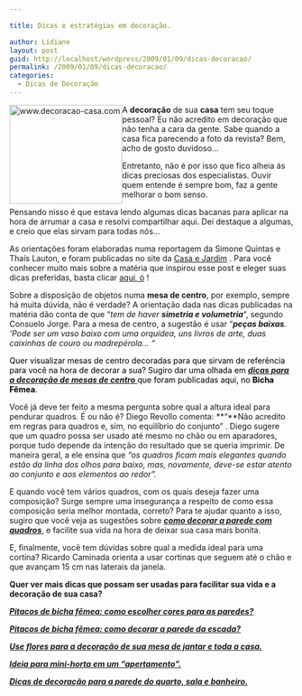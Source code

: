 ```yaml
---

title: Dicas e estratégias em decoração.

author: Lidiane
layout: post
guid: http://localhost/wordpress/2009/01/09/dicas-decoracao/
permalink: /2009/01/09/dicas-decoracao/
categories:
  - Dicas de Decoração
---
```

 <img style="display: inline; margin-left: 0; margin-right: 0;" title="www.decoracao-casa.com" src="http://www.decoracao-casa.com/public/images/produtos/1827/variantes/1828/pt/galeria/smimage232.jpg" alt="www.decoracao-casa.com" width="200" height="175" align="left" />A **decoração** de sua **casa** tem seu toque pessoal? Eu não acredito em decoração que não tenha a cara da gente. Sabe quando a casa fica parecendo a foto da revista? Bem, acho de gosto duvidoso…

Entretanto, não é por isso que fico alheia ás dicas preciosas dos especialistas. Ouvir quem entende é sempre bom, faz a gente melhorar o bom senso.

Pensando nisso é que estava lendo algumas dicas bacanas para aplicar na hora de arrumar a casa e resolvi compartilhar aqui. Dei destaque a algumas, e creio que elas sirvam para todas nós&#8230;

As orientações foram elaboradas numa reportagem da Simone Quintas e Thaís Lauton, e foram publicadas no site da [Casa e Jardim](http://revistacasaejardim.globo.com/) . Para você conhecer muito mais sobre a matéria que inspirou esse post e eleger suas dicas preferidas, basta clicar [aqui, ó](http://revistacasaejardim.globo.com/Casaejardim/0,25928,EJE1682670-2186-6,00.html) !

Sobre a disposição de objetos numa **mesa de centro**, por exemplo, sempre há muita dúvida, não é verdade? A orientação dada nas dicas publicadas na matéria dão conta de que &#8220;_tem de haver **simetria e volumetria**_&#8220;, segundo Consuelo Jorge. Para a mesa de centro, a sugestão é usar &#8220;_**peças baixas**. &#8216;Pode ser um vaso baixo com uma orquídea, uns livros de arte, duas caixinhas de couro ou madrepérola&#8230; &#8220;_

<span style="color: #800080;"><span style="color: #000000;">Quer visualizar mesas de centro decoradas para que sirvam de referência para você na hora de decorar a sua? Sugiro dar uma olhada em <a href="http://www.trololodemulher.com.br/2009/02/10/como-decorar-mesa-centro-sala/" target="_self">**_dicas para a decoração de mesas de centro_** </a>que foram publicadas aqui, no **Bicha Fêmea**.</span></span>

Você já deve ter feito a mesma pergunta sobre qual a altura ideal para pendurar quadros. É ou não é? Diego Revollo comenta: **&#8220;**Não acredito em regras para quadros e, sim, no equilíbrio do conjunto&#8221; . Diego sugere que um quadro possa ser usado até mesmo no chão ou em aparadores, porque tudo depende da intenção do resultado que se queria imprimir. De maneira geral, a ele ensina que _&#8220;os quadros ficam mais elegantes quando estão da linha dos olhos para baixo, mas, novamente, deve-se estar atento ao conjunto e aos elementos ao redor&#8221;._

E quando você tem vários quadros, com os quais deseja fazer uma composição? Surge sempre uma insegurança a respeito de como essa composição seria melhor montada, correto? Para te ajudar quanto a isso, sugiro que você veja as sugestões sobre **_<a href="http://www.trololodemulher.com.br/2009/04/07/decoracao-parede-quadros/" target="_self">como decorar a parede com quadros</a>_**, e facilite sua vida na hora de deixar sua casa mais bonita.

E, finalmente, você tem dúvidas sobre qual a medida ideal para uma cortina? Ricardo Caminada orienta a usar cortinas que seguem até o chão e que avançam 15 cm nas laterais da janela.

**Quer ver mais dicas que possam ser usadas para facilitar sua vida e a decoração de sua casa?**

**_<a href="http://www.trololodemulher.com.br/2010/05/31/cores-para-parede/" target="_self">Pitacos de bicha fêmea: como escolher cores para as paredes?</a>_**

**_<a href="http://www.trololodemulher.com.br/2010/05/24/como-decorar-parede-escada/" target="_self">Pitacos de bicha fêmea: como decorar a parede da escada?</a>_**

**_<a href="http://www.trololodemulher.com.br/2009/10/16/flores-decoracao/" target="_self">Use flores para a decoração de sua mesa de jantar e toda a casa.</a>_**

**_<a href="http://www.trololodemulher.com.br/2009/08/24/horta-para-apartamento/" target="_self">Ideia para mini-horta em um &#8220;apertamento&#8221;.</a>_**

**_<a href="http://www.trololodemulher.com.br/2009/07/13/decoracao-parede-sala-banheiro/" target="_self">Dicas de decoração para a parede do quarto, sala e banheiro.</a>_**